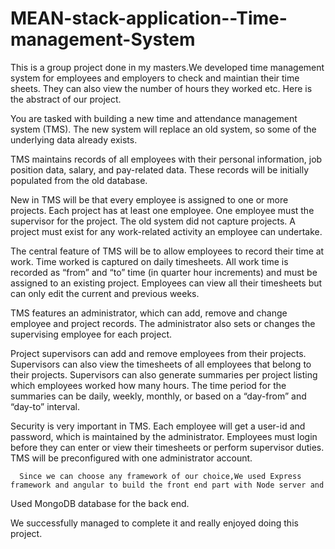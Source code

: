 # MEAN-stack-application--Time-management-System

This is a group project done in my masters.We developed time management system for employees and employers to check and maintian their time sheets.
They can also view the number of hours they worked etc.
Here is the abstract  of our project.

You are tasked with building a new time and attendance management system (TMS). The new system will replace an old system, so some of the underlying data already exists.

TMS maintains records of all employees with their personal information, job position data, salary, and pay-related data. These records will be initially populated from the old database.

New in TMS will be that every employee is assigned to one or more projects. Each project has at least one employee. One employee must the supervisor for the project. The old system did not capture projects. A project must exist for any work-related activity an employee can undertake.

The central feature of TMS will be to allow employees to record their time at work. Time worked is captured on daily timesheets. All work time is recorded as “from” and “to” time (in quarter hour increments) and must be assigned to an existing project. Employees can view all their timesheets but can only edit the current and previous weeks.

TMS features an administrator, which can add, remove and change employee and project records. The administrator also sets or changes the supervising employee for each project.

Project supervisors can add and remove employees from their projects. Supervisors can also view the timesheets of all employees that belong to their projects. Supervisors can also generate summaries per project listing which employees worked how many hours. The time period for the summaries can be daily, weekly, monthly, or based on a “day-from” and “day-to” interval.

Security is very important in TMS. Each employee will get a user-id and password, which is maintained by the administrator. Employees must login before they can enter or view their timesheets or perform supervisor duties. TMS will be preconfigured with one administrator account.

      Since we can choose any framework of our choice,We used Express framework and angular to build the front end part with Node server and 
 Used MongoDB database for the back end.
 
 We successfully managed to complete it and really enjoyed doing this project. 
